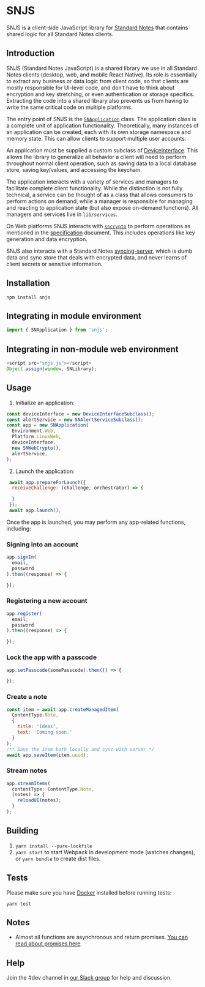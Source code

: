 # SNJS

SNJS is a client-side JavaScript library for [Standard Notes](https://standardnotes.org) that contains shared logic for all Standard Notes clients.

## Introduction

SNJS (Standard Notes JavaScript) is a shared library we use in all Standard Notes clients (desktop, web, and mobile React Native). Its role is essentially to extract any business or data logic from client code, so that clients are mostly responsible for UI-level code, and don’t have to think about encryption and key stretching, or even authentication or storage specifics. Extracting the code into a shared library also prevents us from having to write the same critical code on multiple platforms.

The entry point of SNJS is the [`SNApplication`](https://github.com/standardnotes/snjs/blob/master/lib/application.ts) class. The application class is a complete unit of application functionality. Theoretically, many instances of an application can be created, each with its own storage namespace and memory state. This can allow clients to support multiple user accounts.

An application must be supplied a custom subclass of [DeviceInterface](https://github.com/standardnotes/snjs/blob/master/lib/device_interface.ts). This allows the library to generalize all behavior a client will need to perform throughout normal client operation, such as saving data to a local database store, saving key/values, and accessing the keychain.

The application interacts with a variety of services and managers to facilitate complete client functionality. While the distinction is not fully technical, a service can be thought of as a class that allows consumers to perform actions on demand, while a manager is responsible for managing and reacting to application state (but also expose on-demand functions). All managers and services live in `lib/services`.

On Web platforms SNJS interacts with [`sncrypto`](https://github.com/standardnotes/sncrypto/tree/004) to perform operations as mentioned in the [specification](https://github.com/standardnotes/snjs/blob/004/specification.md) document. This includes operations like key generation and data encryption.

SNJS also interacts with a Standard Notes [syncing-server](https://github.com/standardnotes/syncing-server), which is dumb data and sync store that deals with encrypted data, and never learns of client secrets or sensitive information.

## Installation

`npm install snjs`

## Integrating in module environment

```javascript
import { SNApplication } from 'snjs';
```

## Integrating in non-module web environment

```javascript
<script src="snjs.js"></script>
Object.assign(window, SNLibrary);
```

## Usage

1. Initialize an application:

```javascript
const deviceInterface = new DeviceInterfaceSubclass();
const alertService = new SNAlertServiceSubclass();
const app = new SNApplication(
  Environment.Web,
  Platform.LinuxWeb,
  deviceInterface,
  new SNWebCrypto(),
  alertService,
);
```

2. Launch the application:

```javascript
 await app.prepareForLaunch({
  receiveChallenge: (challenge, orchestrator) => {

  }
 });
 await app.launch();
```

Once the app is launched, you may perform any app-related functions, including:

### Signing into an account

```javascript
app.signIn(
  email,
  password
).then((response) => {

});
```

### Registering a new account

```javascript
app.register(
  email,
  password
).then((response) => {

});
```

### Lock the app with a passcode

```javascript
app.setPasscode(somePasscode).then(() => {

});
```

### Create a note

```javascript
const item = await app.createManagedItem(
  ContentType.Note,
  {
    title: 'Ideas',
    text: 'Coming soon.'
  }
);
/** Save the item both locally and sync with server */
await app.saveItem(item.uuid);
```

### Stream notes

```javascript
app.streamItems(
  contentType: ContentType.Note,
  (notes) => {
    reloadUI(notes);
  }
);
```

## Building

1. `yarn install --pure-lockfile`
2. `yarn start` to start Webpack in development mode (watches changes), or `yarn bundle` to create dist files.

## Tests

Please make sure you have [Docker](https://www.docker.com) installed before running tests:
```
yarn test
```

## Notes
- Almost all functions are asynchronous and return promises. [You can read about promises here](https://developer.mozilla.org/en-US/docs/Web/JavaScript/Guide/Using_promises).

## Help
Join the #dev channel in [our Slack group](https://standardnotes.org/slack) for help and discussion.
